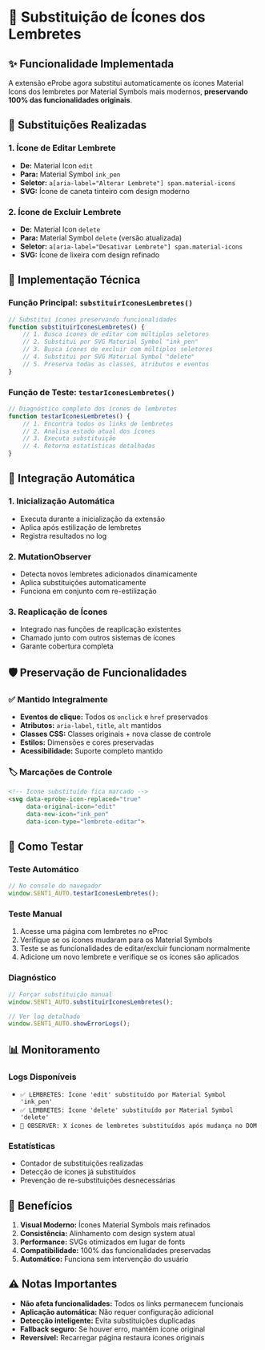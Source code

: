 # 🎨 Substituição de Ícones dos Lembretes

## ✨ Funcionalidade Implementada

A extensão eProbe agora substitui automaticamente os ícones Material Icons dos lembretes por Material Symbols mais modernos, **preservando 100% das funcionalidades originais**.

## 🔄 Substituições Realizadas

### 1. Ícone de Editar Lembrete
- **De:** Material Icon `edit` 
- **Para:** Material Symbol `ink_pen`
- **Seletor:** `a[aria-label="Alterar Lembrete"] span.material-icons`
- **SVG:** Ícone de caneta tinteiro com design moderno

### 2. Ícone de Excluir Lembrete
- **De:** Material Icon `delete`
- **Para:** Material Symbol `delete` (versão atualizada)
- **Seletor:** `a[aria-label="Desativar Lembrete"] span.material-icons`
- **SVG:** Ícone de lixeira com design refinado

## 🔧 Implementação Técnica

### Função Principal: `substituirIconesLembretes()`
```javascript
// Substitui ícones preservando funcionalidades
function substituirIconesLembretes() {
    // 1. Busca ícones de editar com múltiplos seletores
    // 2. Substitui por SVG Material Symbol "ink_pen"
    // 3. Busca ícones de excluir com múltiplos seletores  
    // 4. Substitui por SVG Material Symbol "delete"
    // 5. Preserva todas as classes, atributos e eventos
}
```

### Função de Teste: `testarIconesLembretes()`
```javascript
// Diagnóstico completo dos ícones de lembretes
function testarIconesLembretes() {
    // 1. Encontra todos os links de lembretes
    // 2. Analisa estado atual dos ícones
    // 3. Executa substituição
    // 4. Retorna estatísticas detalhadas
}
```

## 🚀 Integração Automática

### 1. Inicialização Automática
- Executa durante a inicialização da extensão
- Aplica após estilização de lembretes
- Registra resultados no log

### 2. MutationObserver
- Detecta novos lembretes adicionados dinamicamente
- Aplica substituições automaticamente
- Funciona em conjunto com re-estilização

### 3. Reaplicação de Ícones
- Integrado nas funções de reaplicação existentes
- Chamado junto com outros sistemas de ícones
- Garante cobertura completa

## 🛡️ Preservação de Funcionalidades

### ✅ Mantido Integralmente
- **Eventos de clique:** Todos os `onclick` e `href` preservados
- **Atributos:** `aria-label`, `title`, `alt` mantidos
- **Classes CSS:** Classes originais + nova classe de controle
- **Estilos:** Dimensões e cores preservadas
- **Acessibilidade:** Suporte completo mantido

### 🏷️ Marcações de Controle
```html
<!-- Ícone substituído fica marcado -->
<svg data-eprobe-icon-replaced="true" 
     data-original-icon="edit" 
     data-new-icon="ink_pen"
     data-icon-type="lembrete-editar">
```

## 🧪 Como Testar

### Teste Automático
```javascript
// No console do navegador
window.SENT1_AUTO.testarIconesLembretes();
```

### Teste Manual
1. Acesse uma página com lembretes no eProc
2. Verifique se os ícones mudaram para os Material Symbols
3. Teste se as funcionalidades de editar/excluir funcionam normalmente
4. Adicione um novo lembrete e verifique se os ícones são aplicados

### Diagnóstico
```javascript
// Forçar substituição manual
window.SENT1_AUTO.substituirIconesLembretes();

// Ver log detalhado
window.SENT1_AUTO.showErrorLogs();
```

## 📊 Monitoramento

### Logs Disponíveis
- `✅ LEMBRETES: Ícone 'edit' substituído por Material Symbol 'ink_pen'`
- `✅ LEMBRETES: Ícone 'delete' substituído por Material Symbol 'delete'`
- `🔄 OBSERVER: X ícones de lembretes substituídos após mudança no DOM`

### Estatísticas
- Contador de substituições realizadas
- Detecção de ícones já substituídos
- Prevenção de re-substituições desnecessárias

## 🎯 Benefícios

1. **Visual Moderno:** Ícones Material Symbols mais refinados
2. **Consistência:** Alinhamento com design system atual
3. **Performance:** SVGs otimizados em lugar de fonts
4. **Compatibilidade:** 100% das funcionalidades preservadas
5. **Automático:** Funciona sem intervenção do usuário

## ⚠️ Notas Importantes

- **Não afeta funcionalidades:** Todos os links permanecem funcionais
- **Aplicação automática:** Não requer configuração adicional
- **Detecção inteligente:** Evita substituições duplicadas
- **Fallback seguro:** Se houver erro, mantém ícone original
- **Reversível:** Recarregar página restaura ícones originais
